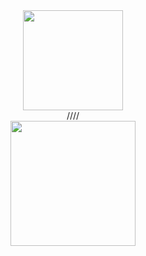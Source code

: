 <div align="center">
  <img height="160" src="https://github.com/RabbitAtHope/RabbitAtHope/assets/159293241/009c0aab-1dd6-4ce8-aa6c-d25310a81aac">
</div>

<div align="center">////</div>

<div align="center">
<a href="https://github.com/anuraghazra/github-readme-stats">
  <img height=200 align="center" src="https://github-readme-stats.vercel.app/api?username=RabbitAtHope&hide_rank=true&show_icons=true&theme=dark#gh-dark-mode-only" />
</a>
</div>

